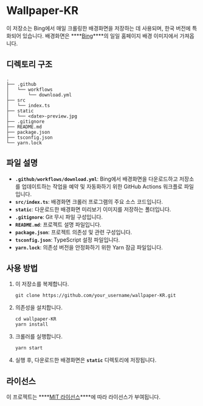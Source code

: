 # **Wallpaper-KR**

이 저장소는 Bing에서 매일 크롤링한 배경화면을 저장하는 데 사용되며, 한국 버전에 특화되어 있습니다. 배경화면은 ****[Bing](https://www.bing.com/)****의 일일 홈페이지 배경 이미지에서 가져옵니다.

## **디렉토리 구조**

```
.
├── .github
│   └── workflows
│       └── download.yml
├── src
│   └── index.ts
├── static
│   └── <date>-preview.jpg
├── .gitignore
├── README.md
├── package.json
├── tsconfig.json
└── yarn.lock
```

## **파일 설명**

- **`.github/workflows/download.yml`**: Bing에서 배경화면을 다운로드하고 저장소를 업데이트하는 작업을 예약 및 자동화하기 위한 GitHub Actions 워크플로 파일입니다.
- **`src/index.ts`**: 배경화면 크롤러 프로그램의 주요 소스 코드입니다.
- **`static`**: 다운로드한 배경화면 미리보기 이미지를 저장하는 폴더입니다.
- **`.gitignore`**: Git 무시 파일 구성입니다.
- **`README.md`**: 프로젝트 설명 파일입니다.
- **`package.json`**: 프로젝트 의존성 및 관련 구성입니다.
- **`tsconfig.json`**: TypeScript 설정 파일입니다.
- **`yarn.lock`**: 의존성 버전을 안정화하기 위한 Yarn 잠금 파일입니다.

## **사용 방법**

1. 이 저장소를 복제합니다.
    
    ```
    git clone https://github.com/your_username/wallpaper-KR.git
    ```
    
2. 의존성을 설치합니다.
    
    ```
    cd wallpaper-KR
    yarn install
    ```
    
3. 크롤러를 실행합니다.
    
    ```
    yarn start
    ```
    
4. 실행 후, 다운로드한 배경화면은 **`static`** 디렉토리에 저장됩니다.

## **라이선스**

이 프로젝트는 ****[MIT 라이선스](https://opensource.org/licenses/MIT)****에 따라 라이선스가 부여됩니다.
